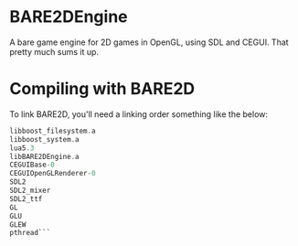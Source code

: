 # BARE2DEngine
A bare game engine for 2D games in OpenGL, using SDL and CEGUI. That pretty much sums it up. 

# Compiling with BARE2D

To link BARE2D, you'll need a linking order something like the below:

```libboost_thread.a
libboost_filesystem.a
libboost_system.a
lua5.3
libBARE2DEngine.a
CEGUIBase-0
CEGUIOpenGLRenderer-0
SDL2
SDL2_mixer
SDL2_ttf
GL
GLU
GLEW
pthread```
